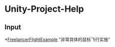 # Unity-Project-Help
## Input
*[FreelancerFlightExample](https://github.com/brihernandez/FreelancerFlightExample) "非常具体的鼠标飞行实施"
